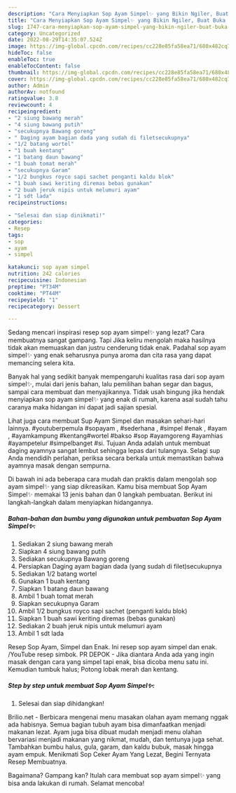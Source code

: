 ```yaml
---
description: "Cara Menyiapkan Sop Ayam Simpel✨ yang Bikin Ngiler, Buat Buka Puasa Bikin Ngiler"
title: "Cara Menyiapkan Sop Ayam Simpel✨ yang Bikin Ngiler, Buat Buka Puasa Bikin Ngiler"
slug: 1747-cara-menyiapkan-sop-ayam-simpel-yang-bikin-ngiler-buat-buka-puasa-bikin-ngiler
category: Uncategorized
date: 2022-08-29T14:35:07.524Z
image: https://img-global.cpcdn.com/recipes/cc228e85fa58ea71/680x482cq70/sop-ayam-simpel-foto-resep-utama.jpg
hideToc: false
enableToc: true
enableTocContent: false
thumbnail: https://img-global.cpcdn.com/recipes/cc228e85fa58ea71/680x482cq70/sop-ayam-simpel-foto-resep-utama.jpg
cover: https://img-global.cpcdn.com/recipes/cc228e85fa58ea71/680x482cq70/sop-ayam-simpel-foto-resep-utama.jpg
author: Admin
authorAv: notfound
ratingvalue: 3.8
reviewcount: 4
recipeingredient:
- "2 siung bawang merah"
- "4 siung bawang putih"
- "secukupnya Bawang goreng"
- " Daging ayam bagian dada yang sudah di filetsecukupnya"
- "1/2 batang wortel"
- "1 buah kentang"
- "1 batang daun bawang"
- "1 buah tomat merah"
- "secukupnya Garam"
- "1/2 bungkus royco sapi sachet penganti kaldu blok"
- "1 buah sawi keriting diremas bebas gunakan"
- "2 buah jeruk nipis untuk melumuri ayam"
- "1 sdt lada"
recipeinstructions:

- "Selesai dan siap dinikmati!"
categories:
- Resep
tags:
- sop
- ayam
- simpel

katakunci: sop ayam simpel 
nutrition: 242 calories
recipecuisine: Indonesian
preptime: "PT34M"
cooktime: "PT44M"
recipeyield: "1"
recipecategory: Dessert

---
```



Sedang mencari inspirasi resep sop ayam simpel✨ yang lezat? Cara membuatnya sangat gampang. Tapi Jika keliru mengolah maka hasilnya tidak akan memuaskan dan justru cenderung tidak enak. Padahal sop ayam simpel✨ yang enak seharusnya punya aroma dan cita rasa yang dapat memancing selera kita.


Banyak hal yang sedikit banyak mempengaruhi kualitas rasa dari sop ayam simpel✨, mulai dari jenis bahan, lalu pemilihan bahan segar dan bagus, sampai cara membuat dan menyajikannya. Tidak usah bingung jika hendak menyiapkan sop ayam simpel✨ yang enak di rumah, karena asal sudah tahu caranya maka hidangan ini dapat jadi sajian spesial.

Lihat juga cara membuat Sup Ayam Simpel dan masakan sehari-hari lainnya. #youtuberpemula #sopayam , #sederhana , #simpel #enak , #ayam , #ayamkampung #kentang#wortel #bakso #sop #ayamgoreng #ayamhias #ayampetelur #simpelbanget #si. Tujuan Anda adalah untuk membuat daging ayamnya sangat lembut sehingga lepas dari tulangnya. Selagi sup Anda mendidih perlahan, periksa secara berkala untuk memastikan bahwa ayamnya masak dengan sempurna.


Di bawah ini ada beberapa cara mudah dan praktis dalam mengolah sop ayam simpel✨ yang siap dikreasikan. Kamu bisa membuat Sop Ayam Simpel✨ memakai 13 jenis bahan dan 0 langkah pembuatan. Berikut ini langkah-langkah dalam menyiapkan hidangannya.

<!--inarticleads1-->

##### Bahan-bahan dan bumbu yang digunakan untuk pembuatan Sop Ayam Simpel✨:

1. Sediakan 2 siung bawang merah
1. Siapkan 4 siung bawang putih
1. Sediakan secukupnya Bawang goreng
1. Persiapkan  Daging ayam bagian dada (yang sudah di filet)secukupnya
1. Sediakan 1/2 batang wortel
1. Gunakan 1 buah kentang
1. Siapkan 1 batang daun bawang
1. Ambil 1 buah tomat merah
1. Siapkan secukupnya Garam
1. Ambil 1/2 bungkus royco sapi sachet (penganti kaldu blok)
1. Siapkan 1 buah sawi keriting diremas (bebas gunakan)
1. Sediakan 2 buah jeruk nipis untuk melumuri ayam
1. Ambil 1 sdt lada


Resep Sop Ayam, Simpel dan Enak. Ini resep sop ayam simpel dan enak. /YouTube resep simbok. PR DEPOK - Jika diantara Anda ada yang ingin masak dengan cara yang simpel tapi enak, bisa dicoba menu satu ini. Kemudian tumbuk halus; Potong lobak merah dan kentang. 

<!--inarticleads2-->

##### Step by step untuk membuat Sop Ayam Simpel✨:


1. Selesai dan siap dihidangkan!

Brilio.net - Berbicara mengenai menu masakan olahan ayam memang nggak ada habisnya. Semua bagian tubuh ayam bisa dimanfaatkan menjadi makanan lezat. Ayam juga bisa dibuat mudah menjadi menu olahan bervariasi menjadi makanan yang nikmat, mudah, dan tentunya juga sehat. Tambahkan bumbu halus, gula, garam, dan kaldu bubuk, masak hingga ayam empuk. Menikmati Sop Ceker Ayam Yang Lezat, Begini Ternyata Resep Membuatnya. 

Bagaimana? Gampang kan? Itulah cara membuat sop ayam simpel✨ yang bisa anda lakukan di rumah. Selamat mencoba!
